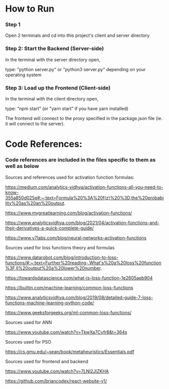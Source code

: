 # How to Run

### Step 1

Open 2 terminals and cd into this project's client and server directory

### Step 2: Start the Backend (Server-side)

In the terminal with the server directory open,

type: "python server.py" or "python3 server.py" depending on your operating system

### Step 3: Load up the Frontend (Client-side)

In the terminal with the client directory open,

type: "npm start" (or "yarn start" if you have yarn installed)

The frontend will connect to the proxy specified in the package.json file (ie. it will connect to the server).

# Code References:

### Code references are included in the files specific to them as well as below

Sources and references used for activation function formulas:

https://medium.com/analytics-vidhya/activation-functions-all-you-need-to-know-355a850d025e#:~:text=Formula%20%3A%20f(z)%20%3D,the%20probability%20as%20an%20output.

https://www.mygreatlearning.com/blog/activation-functions/

https://www.analyticsvidhya.com/blog/2021/04/activation-functions-and-their-derivatives-a-quick-complete-guide/

https://www.v7labs.com/blog/neural-networks-activation-functions

Sources used for loss functions theory and formulas

https://www.datarobot.com/blog/introduction-to-loss-functions/#:~:text=Further%20reading-,What's%20a%20loss%20function%3F,ll%20output%20a%20lower%20number.

https://towardsdatascience.com/what-is-loss-function-1e2605aeb904

https://builtin.com/machine-learning/common-loss-functions

https://www.analyticsvidhya.com/blog/2019/08/detailed-guide-7-loss-functions-machine-learning-python-code/

https://www.geeksforgeeks.org/ml-common-loss-functions/

Sources used for ANN

https://www.youtube.com/watch?v=TkwXa7Cvfr8&t=364s

Sources used for PSO

https://cs.gmu.edu/~sean/book/metaheuristics/Essentials.pdf

Sources used for frontend and backend

https://www.youtube.com/watch?v=7LNl2JlZKHA

https://github.com/briancodex/react-website-v1/
